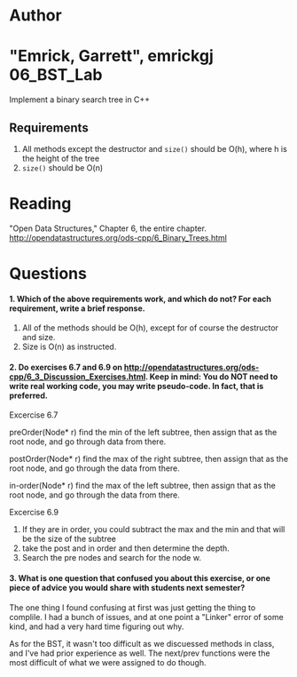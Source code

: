 Author
==========
"Emrick, Garrett", emrickgj
06_BST_Lab
==============

Implement a binary search tree in C++

Requirements
------------

1. All methods except the destructor and `size()` should be O(h), where h is the height of the tree
2. `size()` should be O(n)

Reading
=======
"Open Data Structures," Chapter 6, the entire chapter. http://opendatastructures.org/ods-cpp/6_Binary_Trees.html

Questions
=========

#### 1. Which of the above requirements work, and which do not? For each requirement, write a brief response.

1. All of the methods should be O(h), except for of course the destructor and size.
2. Size is O(n) as instructed.

#### 2. Do exercises 6.7 and 6.9 on http://opendatastructures.org/ods-cpp/6_3_Discussion_Exercises.html. Keep in mind: You do NOT need to write real working code, you may write pseudo-code. In fact, that is preferred.

Excercise 6.7

  preOrder(Node* r) find the min of the left subtree, then assign that as the root node, and go through data from there.

  postOrder(Node* r) find the max of the right subtree, then assign that as the root node, and go through the data from there.

  in-order(Node* r) find the max of the left subtree, then assign that as the root node, and go through the data from there.

Excercise 6.9

  1. If they are in order, you could subtract the max and the min and that will be the size of the subtree
  2. take the post and in order and then determine the depth.
  3. Search the pre nodes and search for the node w.


#### 3. What is one question that confused you about this exercise, or one piece of advice you would share with students next semester?

The one thing I found confusing at first was just getting the thing to complile. I had a bunch of issues, and at one point a "Linker" error of some kind,
and had a very hard time figuring out why.

As for the BST, it wasn't too difficult as we discuessed methods in class, and I've had prior experience as well. The next/prev functions were the most difficult
of what we were assigned to do though.
